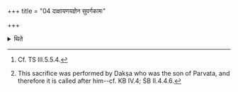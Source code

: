 +++
title = "04 दाक्षायणयज्ञेन सुवर्गकामः"

+++

<details><summary>थिते</summary>

4. A (sacrificer) desirous of heaven[^1] (should perform) the Dākṣayana-sacrifice.[^2]  

[^1]: Cf. TS III.5.5.4.  

[^2]: This sacrifice was performed by Dakṣa who was the son of Parvata, and therefore it is called after him--cf. KB IV.4; ŚB II.4.4.6.
</details>
